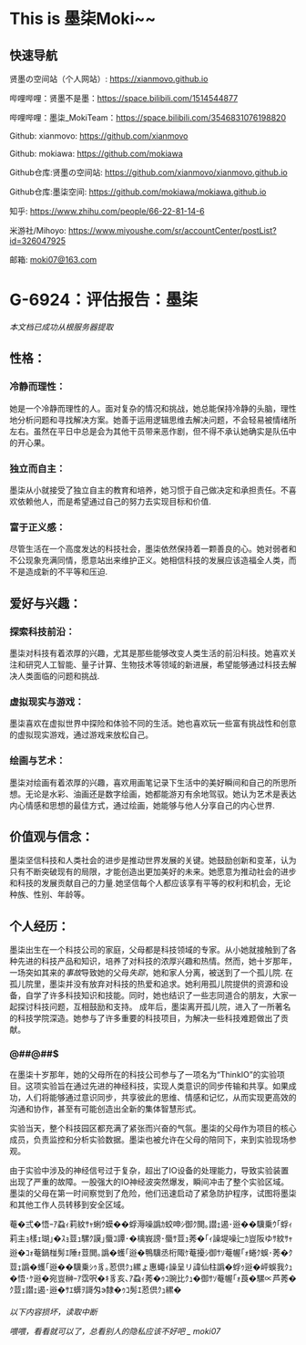 # This is 墨柒Moki~~
## 快速导航

贤墨の空间站（个人网站）: <https://xianmovo.github.io>


哔哩哔哩：贤墨不是墨：<https://space.bilibili.com/1514544877>

哔哩哔哩：墨柒_MokiTeam：<https://space.bilibili.com/3546831076198820>


Github: xianmovo: <https://github.com/xianmovo>

Github: mokiawa: <https://github.com/mokiawa>

Github仓库:贤墨の空间站: <https://github.com/xianmovo/xianmovo.github.io>

Github仓库:墨柒空间: <https://github.com/mokiawa/mokiawa.github.io>


知乎: <https://www.zhihu.com/people/66-22-81-14-6>

米游社/Mihoyo: <https://www.miyoushe.com/sr/accountCenter/postList?id=326047925>


邮箱: <moki07@163.com>

# G-6924：评估报告：墨柒
*本文档已成功从根服务器提取*

## 性格：
### 冷静而理性： 
她是一个冷静而理性的人。面对复杂的情况和挑战，她总能保持冷静的头脑，理性地分析问题和寻找解决方案。她善于运用逻辑思维去解决问题，不会轻易被情绪所左右。虽然在平日中总是会为其他干员带来恶作剧，但不得不承认她确实是队伍中的开心果。
### 独立而自主： 
墨柒从小就接受了独立自主的教育和培养，她习惯于自己做决定和承担责任。不喜欢依赖他人，而是希望通过自己的努力去实现目标和价值.
### 富于正义感： 
尽管生活在一个高度发达的科技社会，墨柒依然保持着一颗善良的心。她对弱者和不公现象充满同情，愿意站出来维护正义。她相信科技的发展应该造福全人类，而不是造成新的不平等和压迫.

## 爱好与兴趣：
### 探索科技前沿：
墨柒对科技有着浓厚的兴趣，尤其是那些能够改变人类生活的前沿科技。她喜欢关注和研究人工智能、量子计算、生物技术等领域的新进展，希望能够通过科技去解决人类面临的问题和挑战.
### 虚拟现实与游戏： 
墨柒喜欢在虚拟世界中探险和体验不同的生活。她也喜欢玩一些富有挑战性和创意的虚拟现实游戏，通过游戏来放松自己。
### 绘画与艺术： 
墨柒对绘画有着浓厚的兴趣，喜欢用画笔记录下生活中的美好瞬间和自己的所思所想。无论是水彩、油画还是数字绘画，她都能游刃有余地驾驭。她认为艺术是表达内心情感和思想的最佳方式，通过绘画，她能够与他人分享自己的内心世界.

## 价值观与信念：
墨柒坚信科技和人类社会的进步是推动世界发展的关键。她鼓励创新和变革，认为只有不断突破现有的局限，才能创造出更加美好的未来。她愿意为推动社会的进步和科技的发展贡献自己的力量.她坚信每个人都应该享有平等的权利和机会，无论种族、性别、年龄等。

## 个人经历：
墨柒出生在一个科技公司的家庭，父母都是科技领域的专家。从小她就接触到了各种先进的科技产品和知识，培养了对科技的浓厚兴趣和热情。然而，她十岁那年，一场突如其来的*事故*导致她的父母*失踪*，她和家人分离，被送到了一个孤儿院.
在孤儿院里，墨柒并没有放弃对科技的热爱和追求。她利用孤儿院提供的资源和设备，自学了许多科技知识和技能。同时，她也结识了一些志同道合的朋友，大家一起探讨科技问题，互相鼓励和支持。
成年后，墨柒离开孤儿院，进入了一所著名的科技学院深造。她参与了许多重要的科技项目，为解决一些科技难题做出了贡献。

### @#$%^&**&^%$#@#$%^&^%$#$
在墨柒十岁那年，她的父母所在的科技公司参与了一项名为“ThinkIO”的实验项目。这项实验旨在通过先进的神经科技，实现人类意识的同步传输和共享。如果成功，人们将能够通过意识同步，共享彼此的思维、情感和记忆，从而实现更高效的沟通和协作，甚至有可能创造出全新的集体智慧形式。

实验当天，整个科技园区都充满了紧张而兴奋的气氛。墨柒的父母作为项目的核心成员，负责监控和分析实验数据。墨柒也被允许在父母的陪同下，来到实验现场参观。

由于实验中涉及的神经信号过于复杂，超出了IO设备的处理能力，导致实验装置出现了严重的故障。一股强大的IO神经波突然爆发，瞬间冲击了整个实验区域。墨柒的父母在第一时间察觉到了危险，他们迅速启动了紧急防护程序，试图将墨柒和其他工作人员转移到安全区域。

菴�弍�悟ｰｱ蝨ｨ莉紋ｻｬ蜊ｳ蟆��蜉溽噪譌ｶ蛟呻ｼ御ｸ閧｡譛ｪ遏･逧��驥乗ｳ｢蜉ｨ莉主ｮ樣ｪ瑚｣�ｽｮ荳ｭ騾ｸ謨｣蜃ｺ譚･�檎峩謗･蜃ｻ荳ｭ莠�｢ｨ譟堤噪辷ｶ豈阪ゆｻ紋ｻｬ逧�ｺｫ菴鍋椪髣ｴ陲ｫ荳閧｡譌�蠖｢逧�鴨驥丞桁陬ｹ菴擾ｼ御ｻｿ菴幄｢ｫ蜷ｸ蜈･莠�ｸ荳ｪ譌�蠖｢逧��驥乗ｼｩ豸｡荵倶ｸｭ縲ょ惠蠅ｨ譟呈リ諱仙柱譌�蜉ｩ逧�岼蜈我ｸｭ�悟･ｹ逧�宛豈榊ｰｱ霑呎�ｷ豸亥､ｱ蝨ｨ莠�ｩｺ豌比ｸｭ�御ｻｿ菴幄｢ｫ莨�騾∝芦莠�ｸ荳ｪ譛ｪ遏･逧�ｻｴ蠎ｦ謌匁э隸�ｩｺ髣ｴ荵倶ｸｭ縲�

*以下内容损坏，读取中断*

*喂喂，看看就可以了，总看别人的隐私应该不好吧 _ moki07*
